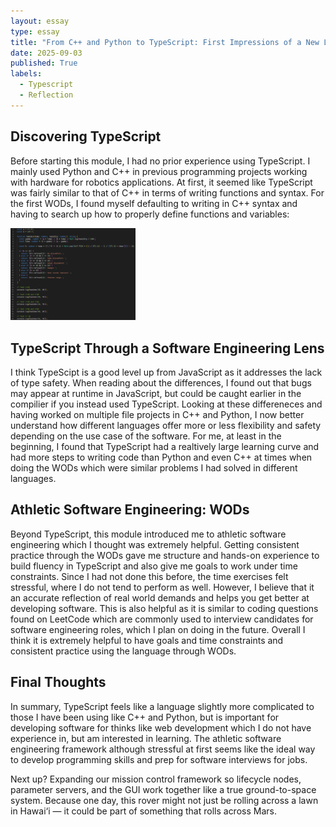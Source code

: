 ```yaml
---
layout: essay
type: essay
title: "From C++ and Python to TypeScript: First Impressions of a New Language"
date: 2025-09-03
published: True
labels:
  - Typescript
  - Reflection
---
```


## Discovering TypeScript
Before starting this module, I had no prior experience using TypeScript. I mainly used Python and C++ in previous programming projects working with hardware for robotics applications. At first, it seemed like TypeScript was fairly similar to that of C++ in terms of writing functions and syntax. For the first WODs, I found myself defaulting to writing in C++ syntax and having to search up how to properly define functions and variables:

<img width="200px" class="rounded float-start pe-4" src="../img/WOD1.png">

## TypeScript Through a Software Engineering Lens

I think TypeScipt is a good level up from JavaScript as it addresses the lack of type safety. When reading about the differences, I found out that bugs may appear at runtime in JavaScript, but could be caught earlier in the compilier if you instead used TypeScript. Looking at these differeneces and having worked on multiple file projects in C++ and Python, I now better understand how different languages offer more or less flexibility and safety depending on the use case of the software. For me, at least in the beginning, I found that TypeScript had a realtively large learning curve and had more steps to writing code than Python and even C++ at times when doing the WODs which were similar problems I had solved in different languages.

## Athletic Software Engineering: WODs
Beyond TypeScript, this module introduced me to athletic software engineering which I thought was extremely helpful. Getting consistent practice through the WODs gave me structure and hands-on experience to build fluency in TypeScript and also give me goals to work under time constraints. Since I had not done this before, the time exercises felt stressful, where I do not tend to perform as well. However, I believe that it an accurate reflection of real world demands and helps you get better at developing software. This is also helpful as it is similar to coding questions found on LeetCode which are commonly used to interview candidates for software engineering roles, which I plan on doing in the future. Overall I think it is extremely helpful to have goals and time constraints and consistent practice using the language through WODs.

## Final Thoughts
In summary, TypeScript feels like a language slightly more complicated to those I have been using like C++ and Python, but is important for developing software for thinks like web development which I do not have experience in, but am interested in learning. The athletic software engineering framework although stressful at first seems like the ideal way to develop programming skills and prep for software interviews for jobs. 

Next up? Expanding our mission control framework so lifecycle nodes, parameter servers, and the GUI work together like a true ground-to-space system. Because one day, this rover might not just be rolling across a lawn in Hawai‘i — it could be part of something that rolls across Mars.  
